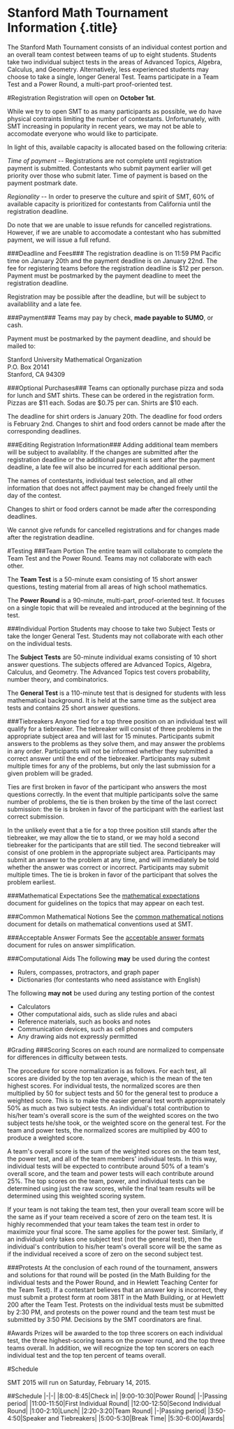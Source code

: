 # Stanford Math Tournament Information {.title}
The Stanford Math Tournament consists of an individual contest portion and an
overall team contest between teams of up to eight students. Students take two
individual subject tests in the areas of Advanced Topics, Algebra, Calculus, and
Geometry. Alternatively, less experienced students may choose to take a single,
longer General Test. Teams participate in a Team Test and a Power Round, a
multi-part proof-oriented test.

#Registration
Registration will open on **October 1st**.

While we try to open SMT to as many participants as possible, we do have
physical contraints limiting the number of contestants. Unfortunately, with SMT
increasing in popularity in recent years, we may not be able to accomodate
everyone who would like to participate.

In light of this, available capacity is allocated based on the following
criteria:

*Time of payment* -- Registrations are not complete until registration payment is
submitted. Contestants who submit payment earlier will get priority over those
who submit later. Time of payment is based on the payment postmark date.

*Regionality* -- In order to preserve the culture and spirit of SMT, 60% of
available capacity is prioritized for contestants from California until the
registration deadline.

Do note that we are unable to issue refunds for cancelled registrations.
However, if we are unable to accomodate a contestant who has submitted payment,
we will issue a full refund.

###Deadline and Fees###
The registration deadline is on 11:59 PM Pacific time on January 20th and the
payment deadline is on January 22nd. The fee for registering teams before the
registration deadline is &#36;12 per person. Payment must be postmarked by the
payment deadline to meet the registration deadline.

Registration may be possible after the deadline, but will be subject to
availablility and a late fee.

###Payment###
Teams may pay by check, **made payable to SUMO**, or cash.

Payment must be postmarked by the payment deadline, and should be mailed to:

Stanford University Mathematical Organization  
P.O. Box 20141  
Stanford, CA 94309

###Optional Purchases###
Teams can optionally purchase pizza and soda for lunch and SMT shirts. These
can be ordered in the registration form. Pizzas are &#36;11 each. Sodas are
&#36;0.75 per can. Shirts are &#36;10 each.

The deadline for shirt orders is January 20th. The deadline for food orders is
February 2nd. Changes to shirt and food orders cannot be made after the
corresponding deadlines.

###Editing Registration Information###
Adding additional team members will be subject to availablity. If the
changes are submitted after the registration deadline or the additional payment
is sent after the payment deadline, a late fee will also be incurred for each
additional person.

The names of contestants, individual test selection, and all other
information that does not affect payment may be changed freely until the day of
the contest.

Changes to shirt or food orders cannot be made after the corresponding deadlines.

We cannot give refunds for cancelled registrations and for changes made after
the registration deadline.


#Testing
###Team Portion
The entire team will collaborate to complete the Team Test and the Power Round.
Teams may not collaborate with each other.

The **Team Test** is a 50-minute exam consisting of 15 short answer questions,
testing material from all areas of high school mathematics.

The **Power Round** is a 90-minute, multi-part, proof-oriented test. It focuses
on a single topic that will be revealed and introduced at the beginning of the
test. 

###Individual Portion
Students may choose to take two Subject Tests or take the longer General Test.
Students may not collaborate with each other on the individual tests.

The **Subject Tests** are 50-minute individual exams consisting of 10 short
answer questions. The subjects offered are Advanced Topics, Algebra, Calculus,
and Geometry. The Advanced Topics test covers probability, number theory, and
combinatorics.

The **General Test** is a 110-minute test that is designed for students with
less mathematical background. It is held at the same time as the subject area
tests and contains 25 short answer questions. 

###Tiebreakers
Anyone tied for a top three position on an individual test will qualify for a
tiebreaker. The tiebreaker will consist of three problems in the appropriate
subject area and will last for 15 minutes. Participants submit answers to the
problems as they solve them, and may answer the problems in any order.
Participants will not be informed whether they submitted a correct answer until
the end of the tiebreaker. Participants may submit multiple times for any of the
problems, but only the last submission for a given problem will be graded.

Ties are first broken in favor of the participant who answers the most questions
correctly. In the event that multiple participants solve the same number of
problems, the tie is then broken by the time of the last correct submission: the
tie is broken in favor of the participant with the earliest last correct
submission.

In the unlikely event that a tie for a top three position still stands after the
tiebreaker, we may allow the tie to stand, or we may hold a second tiebreaker
for the participants that are still tied. The second tiebreaker will consist of
one problem in the appropriate subject area. Participants may submit an answer
to the problem at any time, and will immediately be told whether the answer was
correct or incorrect. Participants may submit multiple times. The tie is broken
in favor of the participant that solves the problem earliest. 

###Mathematical Expectations
See the [mathematical expectations](/pdfs/mathematical-expectations.pdf)
document for guidelines on the topics that may appear on each test.

###Common Mathematical Notions
See the [common mathematical notions](/pdfs/common-mathematical-notions.pdf)
document for details on mathematical conventions used at SMT.

###Acceptable Answer Formats
See the [acceptable answer formats](/pdfs/acceptable-answer-formats.pdf)
document for rules on answer simplification.

###Computational Aids
The following **may** be used during the contest

- Rulers, compasses, protractors, and graph paper
- Dictionaries (for contestants who need assistance with English)

The following **may not** be used during any testing portion of the contest

- Calculators
- Other computational aids, such as slide rules and abaci
- Reference materials, such as books and notes
- Communication devices, such as cell phones and computers
- Any drawing aids not expressly permitted

#Grading
###Scoring
Scores on each round are normalized to compensate for differences in difficulty
between tests.

The procedure for score normalization is as follows. For each test, all scores
are divided by the top ten average, which is the mean of the ten highest scores.
For individual tests, the normalized scores are then multiplied by 50 for
subject tests and 50 for the general test to produce a weighted score.  This is
to make the easier general test worth approximately 50% as much as two subject
tests. An individual's total contribution to his/her team's overall score is the
sum of the weighted scores on the two subject tests he/she took, or the weighted
score on the general test. For the team and power tests, the normalized scores
are multiplied by 400 to produce a weighted score.

A team's overall score is the sum of the weighted scores on the team test, the
power test, and all of the team members' individual tests. In this way,
individual tests will be expected to contribute around 50% of a team's overall
score, and the team and power tests will each contribute around 25%. The top
scores on the team, power, and individual tests can be determined using just the
raw scores, while the final team results will be determined using this weighted
scoring system.

If your team is not taking the team test, then your overall team score will be
the same as if your team received a score of zero on the team test. It is highly
recommended that your team takes the team test in order to maximize your final
score. The same applies for the power test. Similarly, if an individual only
takes one subject test (not the general test), then the individual's
contribution to his/her team's overall score will be the same as if the
individual received a score of zero on the second subject test.

###Protests
At the conclusion of each round of the tournament, answers and solutions for
that round will be posted (in the Math Building for the individual tests and the
Power Round, and in Hewlett Teaching Center for the Team Test). If a contestant
believes that an answer key is incorrect, they must submit a protest form at
room 381T in the Math Building, or at Hewlett 200 after the Team Test. Protests
on the individual tests must be submitted by 2:30 PM, and protests on the power
round and the team test must be submitted by 3:50 PM. Decisions by the SMT
coordinators are final. 

#Awards
Prizes will be awarded to the top three scorers on each individual test, the
three highest-scoring teams on the power round, and the top three teams overall.
In addition, we will recognize the top ten scorers on each individual test and
the top ten percent of teams overall. 

#Schedule

SMT 2015 will run on Saturday, February 14, 2015.

##Schedule
|-|-|
|8:00-8:45|Check in|
|9:00-10:30|Power Round|
|-|Passing period|
|11:00-11:50|First Individual Round|
|12:00-12:50|Second Individual Round|
|1:00-2:10|Lunch|
|2:20-3:20|Team Round|
|-|Passing period|
|3:50-4:50|Speaker and Tiebreakers|
|5:00-5:30|Break Time|
|5:30-6:00|Awards|

 
